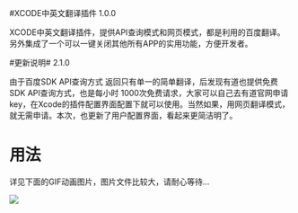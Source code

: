 #XCODE中英文翻译插件
1.0.0 

XCODE中英文翻译插件，提供API查询模式和网页模式，都是利用的百度翻译。另外集成了一个可以一键关闭其他所有APP的实用功能，方便开发者。

#更新说明#
2.1.0 

由于百度SDK API查询方式 返回只有单一的简单翻译，后发现有道也提供免费SDK API查询方式，也是每小时 1000次免费请求，大家可以自己去有道官网申请key，在Xcode的插件配置界面配置下就可以使用。当然如果，用网页翻译模式，
就无需申请。本次，也更新了用户配置界面，看起来更简洁明了。

# 用法 #
详见下面的GIF动画图片，图片文件比较大，请耐心等待...


![](https://github.com/804145113/Resource/blob/master/gxy.gif)
